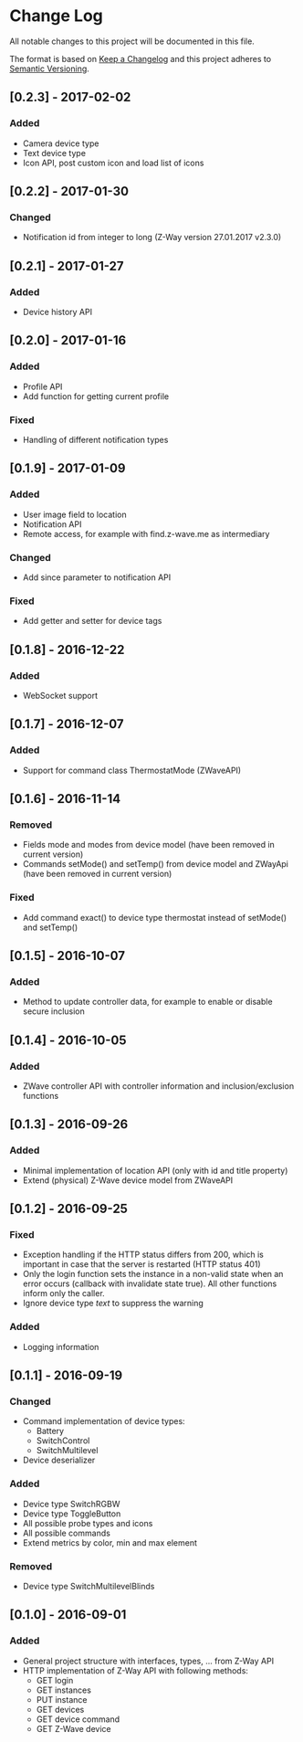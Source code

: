 # Change Log
All notable changes to this project will be documented in this file.

The format is based on [Keep a Changelog](http://keepachangelog.com/)
and this project adheres to [Semantic Versioning](http://semver.org/).

## [0.2.3] - 2017-02-02
### Added
- Camera device type
- Text device type
- Icon API, post custom icon and load list of icons 

## [0.2.2] - 2017-01-30
### Changed
- Notification id from integer to long (Z-Way version 27.01.2017 v2.3.0) 

## [0.2.1] - 2017-01-27
### Added
- Device history API

## [0.2.0] - 2017-01-16
### Added
- Profile API
- Add function for getting current profile

### Fixed
- Handling of different notification types

## [0.1.9] - 2017-01-09
### Added
- User image field to location
- Notification API
- Remote access, for example with find.z-wave.me as intermediary

### Changed
- Add since parameter to notification API

### Fixed
- Add getter and setter for device tags

## [0.1.8] - 2016-12-22
### Added
- WebSocket support

## [0.1.7] - 2016-12-07
### Added
- Support for command class ThermostatMode (ZWaveAPI)

## [0.1.6] - 2016-11-14
### Removed
- Fields mode and modes from device model (have been removed in current version)
- Commands setMode() and setTemp() from device model and ZWayApi (have been removed in current version)

### Fixed
- Add command exact() to device type thermostat instead of setMode() and setTemp()

## [0.1.5] - 2016-10-07
### Added
- Method to update controller data, for example to enable or disable secure inclusion

## [0.1.4] - 2016-10-05
### Added
- ZWave controller API with controller information and inclusion/exclusion functions

## [0.1.3] - 2016-09-26
### Added
- Minimal implementation of location API (only with id and title property)
- Extend (physical) Z-Wave device model from ZWaveAPI

## [0.1.2] - 2016-09-25
### Fixed
- Exception handling if the HTTP status differs from 200, which is important in case that the server is restarted (HTTP status 401)
- Only the login function sets the instance in a non-valid state when an error occurs (callback with invalidate state true). All other functions inform only the caller.
- Ignore device type *text* to suppress the warning

### Added
- Logging information

## [0.1.1] - 2016-09-19
### Changed
- Command implementation of device types:
    - Battery
    - SwitchControl
    - SwitchMultilevel
- Device deserializer

### Added
- Device type SwitchRGBW
- Device type ToggleButton
- All possible probe types and icons
- All possible commands
- Extend metrics by color, min and max element

### Removed
- Device type SwitchMultilevelBlinds

## [0.1.0] - 2016-09-01
### Added
- General project structure with interfaces, types, ... from Z-Way API
- HTTP implementation of Z-Way API with following methods:
    - GET login
    - GET instances
    - PUT instance
    - GET devices
    - GET device command
    - GET Z-Wave device
